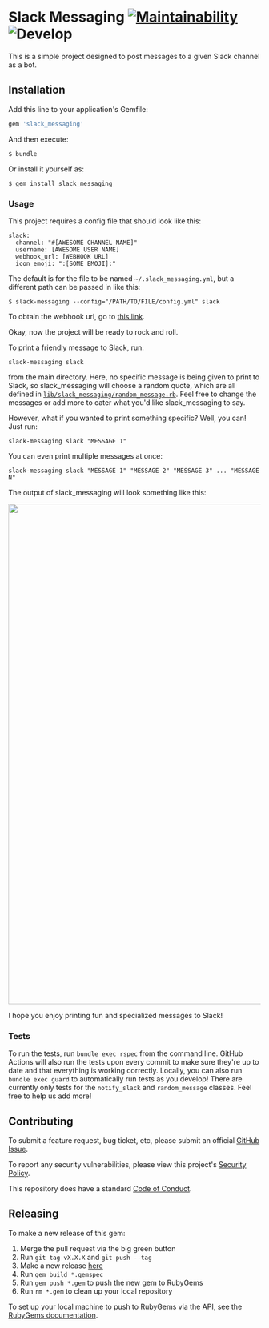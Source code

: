 # Slack Messaging [![Maintainability](https://api.codeclimate.com/v1/badges/c74baada70ad96048dc7/maintainability)](https://codeclimate.com/github/emmasax4/slack_messaging/maintainability) ![Develop](https://github.com/emmasax4/slack_messaging/workflows/Develop/badge.svg)

This is a simple project designed to post messages to a given Slack channel as a bot.

## Installation

Add this line to your application's Gemfile:

```ruby
gem 'slack_messaging'
```

And then execute:

    $ bundle

Or install it yourself as:

    $ gem install slack_messaging

### Usage

This project requires a config file that should look like this:

```
slack:
  channel: "#[AWESOME CHANNEL NAME]"
  username: [AWESOME USER NAME]
  webhook_url: [WEBHOOK URL]
  icon_emoji: ":[SOME EMOJI]:"
```

The default is for the file to be named `~/.slack_messaging.yml`, but a different path can be passed in like this:

    $ slack-messaging --config="/PATH/TO/FILE/config.yml" slack

To obtain the webhook url, go to [this link](https://api.slack.com/incoming-webhooks).

Okay, now the project will be ready to rock and roll.

To print a friendly message to Slack, run:

```
slack-messaging slack
```

from the main directory. Here, no specific message is being given to print to Slack, so slack_messaging will choose a random quote, which are all defined in [`lib/slack_messaging/random_message.rb`](https://github.com/emmasax4/slack_messaging/blob/main/lib/slack_messaging/random_message.rb). Feel free to change the messages or add more to cater what you'd like slack_messaging to say.

However, what if you wanted to print something specific? Well, you can! Just run:

```
slack-messaging slack "MESSAGE 1"
```

You can even print multiple messages at once:

```
slack-messaging slack "MESSAGE 1" "MESSAGE 2" "MESSAGE 3" ... "MESSAGE N"
```

The output of slack_messaging will look something like this:

<img src="https://github.com/emmasax4/slack_messaging/blob/main/OutputFile.png" width="1000">

I hope you enjoy printing fun and specialized messages to Slack!

### Tests

To run the tests, run `bundle exec rspec` from the command line. GitHub Actions will also run the tests upon every commit to make sure they're up to date and that everything is working correctly. Locally, you can also run `bundle exec guard` to automatically run tests as you develop! There are currently only tests for the `notify_slack` and `random_message` classes. Feel free to help us add more!

## Contributing

To submit a feature request, bug ticket, etc, please submit an official [GitHub Issue](https://github.com/emmasax4/slack_messaging/issues/new).

To report any security vulnerabilities, please view this project's [Security Policy](https://github.com/emmasax4/slack_messaging/security/policy).

This repository does have a standard [Code of Conduct](https://github.com/emmasax4/slack_messaging/blob/main/.github/code_of_conduct.md).

## Releasing

To make a new release of this gem:

1. Merge the pull request via the big green button
2. Run `git tag vX.X.X` and `git push --tag`
3. Make a new release [here](https://github.com/emmasax4/slack_messaging/releases/new)
4. Run `gem build *.gemspec`
5. Run `gem push *.gem` to push the new gem to RubyGems
6. Run `rm *.gem` to clean up your local repository

To set up your local machine to push to RubyGems via the API, see the [RubyGems documentation](https://guides.rubygems.org/publishing/#publishing-to-rubygemsorg).
